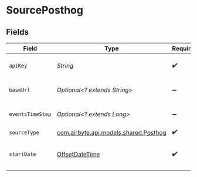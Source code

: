 # SourcePosthog


## Fields

| Field                                                                                                                                  | Type                                                                                                                                   | Required                                                                                                                               | Description                                                                                                                            | Example                                                                                                                                |
| -------------------------------------------------------------------------------------------------------------------------------------- | -------------------------------------------------------------------------------------------------------------------------------------- | -------------------------------------------------------------------------------------------------------------------------------------- | -------------------------------------------------------------------------------------------------------------------------------------- | -------------------------------------------------------------------------------------------------------------------------------------- |
| `apiKey`                                                                                                                               | *String*                                                                                                                               | :heavy_check_mark:                                                                                                                     | API Key. See the <a href="https://docs.airbyte.com/integrations/sources/posthog">docs</a> for information on how to generate this key. |                                                                                                                                        |
| `baseUrl`                                                                                                                              | *Optional<? extends String>*                                                                                                           | :heavy_minus_sign:                                                                                                                     | Base PostHog url. Defaults to PostHog Cloud (https://app.posthog.com).                                                                 | https://posthog.example.com                                                                                                            |
| `eventsTimeStep`                                                                                                                       | *Optional<? extends Long>*                                                                                                             | :heavy_minus_sign:                                                                                                                     | Set lower value in case of failing long running sync of events stream.                                                                 | 30                                                                                                                                     |
| `sourceType`                                                                                                                           | [com.airbyte.api.models.shared.Posthog](../../models/shared/Posthog.md)                                                                | :heavy_check_mark:                                                                                                                     | N/A                                                                                                                                    |                                                                                                                                        |
| `startDate`                                                                                                                            | [OffsetDateTime](https://docs.oracle.com/javase/8/docs/api/java/time/OffsetDateTime.html)                                              | :heavy_check_mark:                                                                                                                     | The date from which you'd like to replicate the data. Any data before this date will not be replicated.                                | 2021-01-01T00:00:00Z                                                                                                                   |